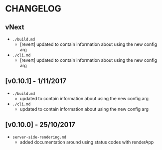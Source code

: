 # CHANGELOG

## vNext
- `./build.md`
  - [revert] updated to contain information about using the new config arg
- `./cli.md`
  - [revert] updated to contain information about using the new config arg

## [v0.10.1] - 1/11/2017
- `./build.md`
  - updated to contain information about using the new config arg
- `./cli.md`
  - updated to contain information about using the new config arg

## [v0.10.0] - 25/10/2017
- `server-side-rendering.md`
  - added documentation around using status codes with renderApp

